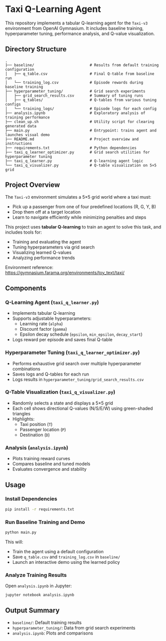 # Taxi Q-Learning Agent

This repository implements a tabular Q-learning agent for the `Taxi-v3` environment from OpenAI Gymnasium. It includes baseline training, hyperparameter tuning, performance analysis, and Q-value visualization.

## Directory Structure

```
.
├── baseline/                         # Results from default training configuration
│   ├── q_table.csv                   # Final Q-table from baseline run
│   └── training_log.csv              # Episode rewards during baseline training
├── hyperparameter_tuning/            # Grid search experiments
│   ├── grid_search_results.csv       # Summary of tuning runs
│   ├── q_tables/                     # Q-tables from various tuning configs
│   └── training_logs/                # Episode logs for each config
├── analysis.ipynb                    # Exploratory analysis of training performance
├── clean_up.sh                       # Utility script for clearing generated data
├── main.py                           # Entrypoint: trains agent and launches visual demo
├── README.md                         # Project overview and instructions
├── requirements.txt                  # Python dependencies
├── taxi_q_learner_optimizer.py       # Grid search utilities for hyperparameter tuning
├── taxi_q_learner.py                 # Q-learning agent logic
└── taxi_q_visualizer.py              # Q-table visualization on 5×5 grid
```

## Project Overview

The `Taxi-v3` environment simulates a 5×5 grid world where a taxi must:

- Pick up a passenger from one of four predefined locations (R, G, Y, B)
- Drop them off at a target location
- Learn to navigate efficiently while minimizing penalties and steps

This project uses **tabular Q-learning** to train an agent to solve this task, and includes tools for:

- Training and evaluating the agent
- Tuning hyperparameters via grid search
- Visualizing learned Q-values
- Analyzing performance trends

Environment reference: https://gymnasium.farama.org/environments/toy_text/taxi/

## Components

### Q-Learning Agent (`taxi_q_learner.py`)

- Implements tabular Q-learning
- Supports adjustable hyperparameters:
  - Learning rate (`alpha`)
  - Discount factor (`gamma`)
  - Epsilon decay schedule (`epsilon`, `min_epsilon`, `decay_start`)
- Logs reward per episode and saves final Q-table

### Hyperparameter Tuning (`taxi_q_learner_optimizer.py`)

- Performs exhaustive grid search over multiple hyperparameter combinations
- Saves logs and Q-tables for each run
- Logs results in `hyperparameter_tuning/grid_search_results.csv`

### Q-Table Visualization (`taxi_q_visualizer.py`)

- Randomly selects a state and displays a 5×5 grid
- Each cell shows directional Q-values (N/S/E/W) using green-shaded triangles
- Highlights:
  - Taxi position (`T`)
  - Passenger location (`P`)
  - Destination (`D`)

### Analysis (`analysis.ipynb`)

- Plots training reward curves
- Compares baseline and tuned models
- Evaluates convergence and stability

## Usage

### Install Dependencies

```bash
pip install -r requirements.txt
```


### Run Baseline Training and Demo

```bash
python main.py
```

This will:

* Train the agent using a default configuration
* Save `q_table.csv` and `training_log.csv` in `baseline/`
* Launch an interactive demo using the learned policy


### Analyze Training Results

Open `analysis.ipynb` in Jupyter:

```bash
jupyter notebook analysis.ipynb
```

## Output Summary

* `baseline/`: Default training results
* `hyperparameter_tuning/`: Data from grid search experiments
* `analysis.ipynb`: Plots and comparisons

